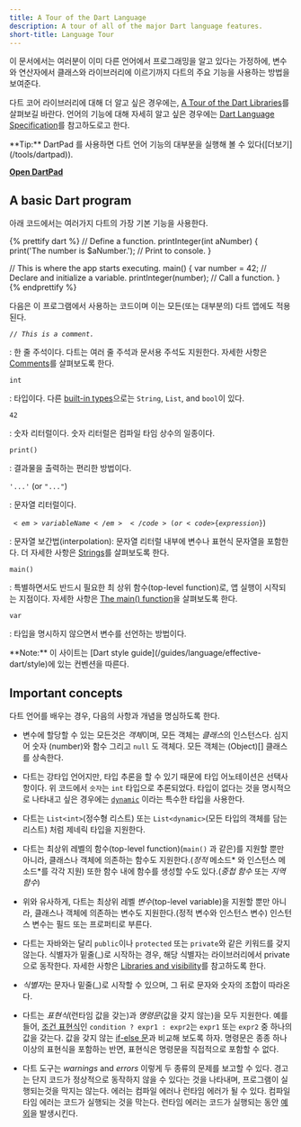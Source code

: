```yaml
---
title: A Tour of the Dart Language
description: A tour of all of the major Dart language features.
short-title: Language Tour
---
```

<?code-excerpt replace="/([A-Z]\w*)\d\b/$1/g"?>

이 문서에서는 여러분이 이미 다른 언어에서 프로그래밍을 알고 있다는 가정하에, 변수와 연산자에서 클래스와 라이브러리에 이르기까지 다트의 주요 기능을 사용하는 방법을 보여준다.

다트 코어 라이브러리에 대해 더 알고 싶은 경우에는, [A Tour of the Dart Libraries](/guides/libraries/library-tour)를 살펴보길 바란다. 언어의 기능에 대해 자세히 알고 싶은 경우에는 [Dart Language Specification](/guides/language/spec)를 참고하도로고 한다.

<div class="alert alert-info" markdown="1">
**Tip:**
DartPad 를 사용하면 다트 언어 기능의 대부분을 실행해 볼 수 있다([더보기](/tools/dartpad)).

**<a href="{{ site.custom.dartpad.direct-link }}" target="_blank">Open DartPad</a>**
</div>


## A basic Dart program

아래 코드에서는 여러가지 다트의 가장 기본 기능을 사용한다.

<?code-excerpt "misc/test/language_tour/basic_test.dart"?>
{% prettify dart %}
// Define a function.
printInteger(int aNumber) {
  print('The number is $aNumber.'); // Print to console.
}

// This is where the app starts executing.
main() {
  var number = 42; // Declare and initialize a variable.
  printInteger(number); // Call a function.
}
{% endprettify %}

다음은 이 프로그램에서 사용하는 코드이며 이는 모든(또는 대부분의) 다트 앱에도 적용된다.

<code>// <em>This is a comment.</em> </code>

:   한 줄 주석이다. 다트는 여러 줄 주석과 문서용 주석도 지원한다. 자세한 사항은 [Comments](#comments)를 살펴보도록 한다.

`int`

:   타입이다. 다른 [built-in types](#built-in-types)으로는 `String`, `List`, and `bool`이 있다.

`42`

:   숫자 리터럴이다. 숫자 리터럴은 컴파일 타임 상수의 일종이다.

`print()`

:   결과물을 출력하는 편리한 방법이다.

`'...'` (or `"..."`)

:   문자열 리터럴이다.

<code>$<em>variableName</em></code> (or <code>${<em>expression</em>}</code>)

:   문자열 보간법(interpolation): 문자열 리터럴 내부에 변수나 표현식 문자열을 포함한다. 더 자세한 사항은 [Strings](#strings)를 살펴보도록 한다.

`main()`

:   특별하면서도 반드시 필요한 최 상위 함수(top-level function)로, 앱 실행이 시작되는 지점이다. 자세한 사항은 [The main() function](#the-main-function)을 살펴보도록 한다.

`var`

:   타입을 명시하지 않으면서 변수를 선언하는 방법이다.

<div class="alert alert-info" markdown="1">
**Note:**
이 사이트는 [Dart style guide](/guides/language/effective-dart/style)에 있는 컨벤션을 따른다.
</div>


## Important concepts

다트 언어를 배우는 경우, 다음의 사항과 개념을 명심하도록 한다.

-   변수에 할당할 수 있는 모든것은 *객체*이며, 모든 객체는 *클래스*의 인스턴스다. 심지어 숫자 (number)와 함수 그리고 `null` 도 객체다. 모든 객체는 (Object)[] 클래스를 상속한다.

-   다트는 강타입 언어지만, 타입 추론을 할 수 있기 때문에 타입 어노테이션은 선택사항이다. 위 코드에서 `숫자`는 `int` 타입으로 추론되었다. 타입이 없다는 것을 명시적으로 나타내고 싶은 경우에는 [`dynamic`](ObjectVsDynamic) 이라는 특수한 타입을 사용한다.

-   다트는 `List<int>`(정수형 리스트) 또는 `List<dynamic>`(모든 타입의 객체를 담는 리스트) 처럼 제네릭 타입을 지원한다.

-   다트는 최상위 레벨의 함수(top-level function)(`main()` 과 같은)를 지원할 뿐만 아니라, 클래스나 객체에 의존하는 함수도 지원한다.(*정적* 메소드* 와 인스턴스 메소드*를 각각 지원) 또한 함수 내에 함수를 생성할 수도 있다.(*중첩 함수* 또는 *지역 함수*)

-   위와 유사하게, 다트는 최상위 레벨 *변수*(top-level variable)을 지원할 뿐만 아니라, 클래스나 객체에 의존하는 변수도 지원한다.(정적 변수와 인스턴스 변수) 인스턴스 변수는 필드 또는 프로퍼티로 부른다.

-   다트는 자바와는 달리 `public`이나 `protected` 또는 `private`와 같은 키워드를 갖지 않는다. 식별자가 밑줄(\_)로 시작하는 경우, 해당 식별자는 라이브러리에서 private 으로 동작한다. 자세한 사항은 [Libraries and visibility](#libraries-and-visibility)를 참고하도록 한다.

-   *식별자*는 문자나 밑줄(\_)로 시작할 수 있으며, 그 뒤로 문자와 숫자의 조합이 따라온다.

-   다트는 *표현식*(런타임 값을 갖는)과 *명령문*(값을 갖지 않는)을 모두 지원한다. 예를 들어, [조건 표현식](#conditional-expressions)인 `condition ? expr1 : expr2`는 `expr1` 또는 `expr2` 중 하나의 값을 갖는다. 값을 갖지 않는 [if-else 문](#if-and-else)과 비교해 보도록 하자. 명령문은 종종 하나 이상의 표현식을 포함하는 반면, 표현식은 명령문을 직접적으로 포함할 수 없다.

-   다트 도구는 _warnings_ and _errors_ 이렇게 두 종류의 문제를 보고할 수 있다. 경고는 단지 코드가 정상적으로 동작하지 않을 수 있다는 것을 나타내며, 프로그램이 실행되는것을 막지는 않는다. 에러는 컴파일 에러나 런타임 에러가 될 수 있다. 컴파일 타임 에러는 코드가 실행되는 것을 막는다. 런타임 에러는 코드가 실행되는 동안 [예외](#exceptions)을 발생시킨다.

